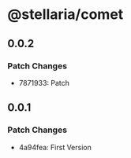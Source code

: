 # @stellaria/comet

## 0.0.2

### Patch Changes

- 7871933: Patch

## 0.0.1

### Patch Changes

- 4a94fea: First Version
